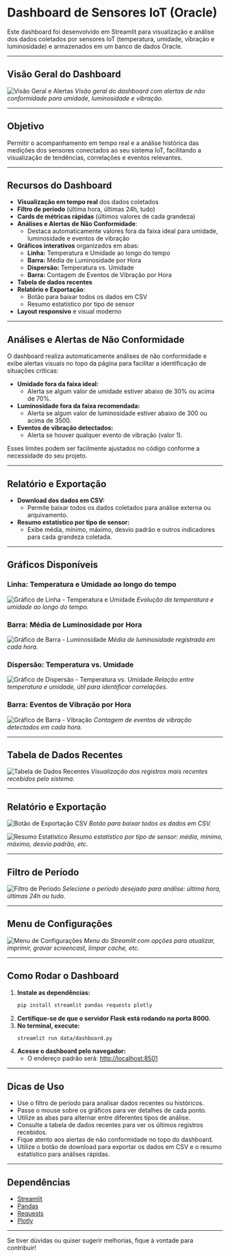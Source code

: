 # Dashboard de Sensores IoT (Oracle)

Este dashboard foi desenvolvido em Streamlit para visualização e análise dos dados coletados por sensores IoT (temperatura, umidade, vibração e luminosidade) e armazenados em um banco de dados Oracle.

---

## Visão Geral do Dashboard

![Visão Geral e Alertas](dashboard_1.png)
*Visão geral do dashboard com alertas de não conformidade para umidade, luminosidade e vibração.*

---

## Objetivo

Permitir o acompanhamento em tempo real e a análise histórica das medições dos sensores conectados ao seu sistema IoT, facilitando a visualização de tendências, correlações e eventos relevantes.

---

## Recursos do Dashboard

- **Visualização em tempo real** dos dados coletados
- **Filtro de período** (última hora, últimas 24h, tudo)
- **Cards de métricas rápidas** (últimos valores de cada grandeza)
- **Análises e Alertas de Não Conformidade**:
  - Destaca automaticamente valores fora da faixa ideal para umidade, luminosidade e eventos de vibração
- **Gráficos interativos** organizados em abas:
  - **Linha:** Temperatura e Umidade ao longo do tempo
  - **Barra:** Média de Luminosidade por Hora
  - **Dispersão:** Temperatura vs. Umidade
  - **Barra:** Contagem de Eventos de Vibração por Hora
- **Tabela de dados recentes**
- **Relatório e Exportação**:
  - Botão para baixar todos os dados em CSV
  - Resumo estatístico por tipo de sensor
- **Layout responsivo** e visual moderno

---

## Análises e Alertas de Não Conformidade

O dashboard realiza automaticamente análises de não conformidade e exibe alertas visuais no topo da página para facilitar a identificação de situações críticas:

- **Umidade fora da faixa ideal:**
  - Alerta se algum valor de umidade estiver abaixo de 30% ou acima de 70%.
- **Luminosidade fora da faixa recomendada:**
  - Alerta se algum valor de luminosidade estiver abaixo de 300 ou acima de 3500.
- **Eventos de vibração detectados:**
  - Alerta se houver qualquer evento de vibração (valor 1).

Esses limites podem ser facilmente ajustados no código conforme a necessidade do seu projeto.

---

## Relatório e Exportação

- **Download dos dados em CSV:**
  - Permite baixar todos os dados coletados para análise externa ou arquivamento.
- **Resumo estatístico por tipo de sensor:**
  - Exibe média, mínimo, máximo, desvio padrão e outros indicadores para cada grandeza coletada.

---

## Gráficos Disponíveis

### Linha: Temperatura e Umidade ao longo do tempo
![Gráfico de Linha - Temperatura e Umidade](dashboard_2.png)
*Evolução da temperatura e umidade ao longo do tempo.*

### Barra: Média de Luminosidade por Hora
![Gráfico de Barra - Luminosidade](dashboard_3.png)
*Média de luminosidade registrada em cada hora.*

### Dispersão: Temperatura vs. Umidade
![Gráfico de Dispersão - Temperatura vs. Umidade](dashboard_4.png)
*Relação entre temperatura e umidade, útil para identificar correlações.*

### Barra: Eventos de Vibração por Hora
![Gráfico de Barra - Vibração](dashboard_5.png)
*Contagem de eventos de vibração detectados em cada hora.*

---

## Tabela de Dados Recentes

![Tabela de Dados Recentes](dashboard_6.png)
*Visualização dos registros mais recentes recebidos pelo sistema.*

---

## Relatório e Exportação

![Botão de Exportação CSV](dashboard_7.png)
*Botão para baixar todos os dados em CSV.*

![Resumo Estatístico](dashboard_8.png)
*Resumo estatístico por tipo de sensor: média, mínimo, máximo, desvio padrão, etc.*

---

## Filtro de Período

![Filtro de Período](dashboard_9.png)
*Selecione o período desejado para análise: última hora, últimas 24h ou tudo.*

---

## Menu de Configurações

![Menu de Configurações](dashboard_10.png)
*Menu do Streamlit com opções para atualizar, imprimir, gravar screencast, limpar cache, etc.*

---

## Como Rodar o Dashboard

1. **Instale as dependências:**
   ```bash
   pip install streamlit pandas requests plotly
   ```
2. **Certifique-se de que o servidor Flask está rodando na porta 8000.**
3. **No terminal, execute:**
   ```bash
   streamlit run data/dashboard.py
   ```
4. **Acesse o dashboard pelo navegador:**
   - O endereço padrão será: [http://localhost:8501](http://localhost:8501)

---

## Dicas de Uso

- Use o filtro de período para analisar dados recentes ou históricos.
- Passe o mouse sobre os gráficos para ver detalhes de cada ponto.
- Utilize as abas para alternar entre diferentes tipos de análise.
- Consulte a tabela de dados recentes para ver os últimos registros recebidos.
- Fique atento aos alertas de não conformidade no topo do dashboard.
- Utilize o botão de download para exportar os dados em CSV e o resumo estatístico para análises rápidas.

---

## Dependências
- [Streamlit](https://streamlit.io/)
- [Pandas](https://pandas.pydata.org/)
- [Requests](https://docs.python-requests.org/)
- [Plotly](https://plotly.com/python/)

---

Se tiver dúvidas ou quiser sugerir melhorias, fique à vontade para contribuir! 